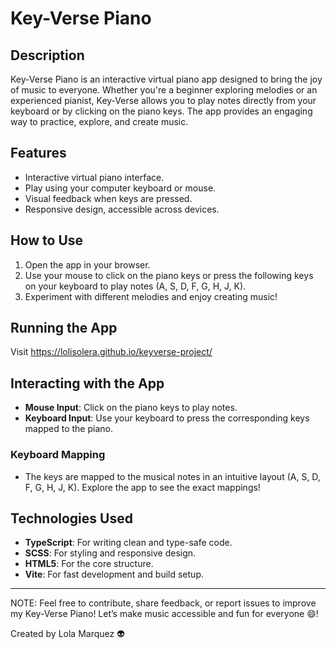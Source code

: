 # Key-Verse Piano

## Description
Key-Verse Piano is an interactive virtual piano app designed to bring the joy of music to everyone. Whether you're a beginner exploring melodies or an experienced pianist, Key-Verse allows you to play notes directly from your keyboard or by clicking on the piano keys. The app provides an engaging way to practice, explore, and create music.

## Features
- Interactive virtual piano interface.
- Play using your computer keyboard or mouse.
- Visual feedback when keys are pressed.
- Responsive design, accessible across devices.

## How to Use
1. Open the app in your browser.
2. Use your mouse to click on the piano keys or press the following keys on your keyboard to play notes (A, S, D, F, G, H, J, K).
3. Experiment with different melodies and enjoy creating music!

## Running the App 

Visit https://lolisolera.github.io/keyverse-project/


## Interacting with the App
- **Mouse Input**: Click on the piano keys to play notes.
- **Keyboard Input**: Use your keyboard to press the corresponding keys mapped to the piano.

### Keyboard Mapping
- The keys are mapped to the musical notes in an intuitive layout (A, S, D, F, G, H, J, K). Explore the app to see the exact mappings!

## Technologies Used
- **TypeScript**: For writing clean and type-safe code.
- **SCSS**: For styling and responsive design.
- **HTML5**: For the core structure.
- **Vite**: For fast development and build setup.
---

NOTE: Feel free to contribute, share feedback, or report issues to improve my Key-Verse Piano! Let’s make music accessible and fun for everyone 😄!


Created by Lola Marquez 👽